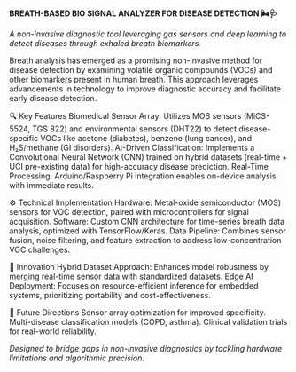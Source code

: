**BREATH-BASED BIO SIGNAL ANALYZER FOR DISEASE DETECTION 🌬️🩺**

_A non-invasive diagnostic tool leveraging gas sensors and deep learning to detect diseases through exhaled breath biomarkers._

Breath analysis has emerged as a promising non-invasive method for disease detection by examining volatile organic compounds (VOCs) and other biomarkers present in human breath. This approach leverages advancements in technology to improve diagnostic accuracy and facilitate early disease detection.

🔍 Key Features
Biomedical Sensor Array: Utilizes MOS sensors (MiCS-5524, TGS 822) and environmental sensors (DHT22) to detect disease-specific VOCs like acetone (diabetes), benzene (lung cancer), and H₂S/methane (GI disorders).
AI-Driven Classification: Implements a Convolutional Neural Network (CNN) trained on hybrid datasets (real-time + UCI pre-existing data) for high-accuracy disease prediction.
Real-Time Processing: Arduino/Raspberry Pi integration enables on-device analysis with immediate results.

⚙️ Technical Implementation
Hardware: Metal-oxide semiconductor (MOS) sensors for VOC detection, paired with microcontrollers for signal acquisition.
Software: Custom CNN architecture for time-series breath data analysis, optimized with TensorFlow/Keras.
Data Pipeline: Combines sensor fusion, noise filtering, and feature extraction to address low-concentration VOC challenges.

🚀 Innovation
Hybrid Dataset Approach: Enhances model robustness by merging real-time sensor data with standardized datasets.
Edge AI Deployment: Focuses on resource-efficient inference for embedded systems, prioritizing portability and cost-effectiveness.

🔮 Future Directions
Sensor array optimization for improved specificity.
Multi-disease classification models (COPD, asthma).
Clinical validation trials for real-world reliability.

_Designed to bridge gaps in non-invasive diagnostics by tackling hardware limitations and algorithmic precision._

